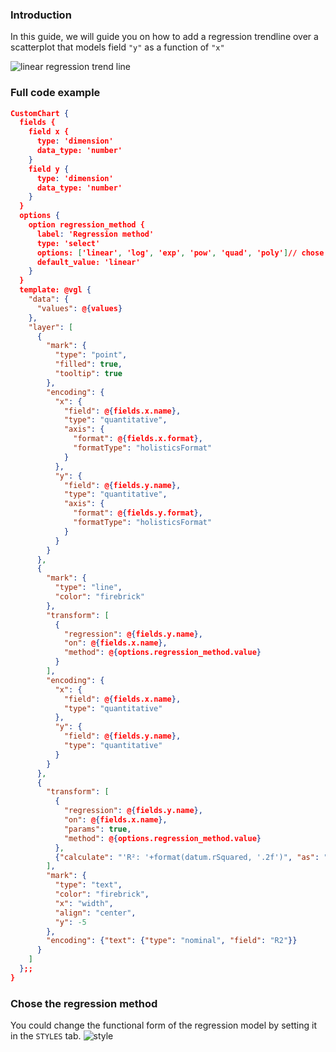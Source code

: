 ### Introduction

In this guide, we will guide you on how to add a regression trendline over a scatterplot that models field `"y"` as a function of `"x"` 

![linear regression trend line](https://user-images.githubusercontent.com/27631976/194109892-746c5fb4-74f2-4616-a714-8a3276149611.png)

### Full code example

```json
CustomChart {
  fields {
    field x {
      type: 'dimension'
      data_type: 'number'
    }
    field y {
      type: 'dimension'
      data_type: 'number'
    }
  }
  options {
    option regression_method {
      label: 'Regression method'
      type: 'select'
      options: ['linear', 'log', 'exp', 'pow', 'quad', 'poly']// chose the regression method
      default_value: 'linear'
    }
  }
  template: @vgl {
    "data": {
      "values": @{values}
    },
    "layer": [
      {
        "mark": {
          "type": "point",
          "filled": true,
          "tooltip": true
        },
        "encoding": {
          "x": {
            "field": @{fields.x.name},
            "type": "quantitative",
            "axis": {
              "format": @{fields.x.format},
              "formatType": "holisticsFormat"
            }
          },
          "y": {
            "field": @{fields.y.name},
            "type": "quantitative",
            "axis": {
              "format": @{fields.y.format},
              "formatType": "holisticsFormat"
            }
          }
        }
      },
      {
        "mark": {
          "type": "line",
          "color": "firebrick"
        },
        "transform": [
          {
            "regression": @{fields.y.name},
            "on": @{fields.x.name},
            "method": @{options.regression_method.value}
          }
        ],
        "encoding": {
          "x": {
            "field": @{fields.x.name},
            "type": "quantitative"
          },
          "y": {
            "field": @{fields.y.name},
            "type": "quantitative"
          }
        }
      },
      {
        "transform": [
          {
            "regression": @{fields.y.name},
            "on": @{fields.x.name},
            "params": true,
            "method": @{options.regression_method.value}
          },
          {"calculate": "'R²: '+format(datum.rSquared, '.2f')", "as": "R2"} // calculate R-squared
        ],
        "mark": {
          "type": "text",
          "color": "firebrick",
          "x": "width",
          "align": "center",
          "y": -5
        },
        "encoding": {"text": {"type": "nominal", "field": "R2"}}
      }
    ]
  };;
}
```
### Chose the regression method

You could change the functional form of the regression model by setting it in the `STYLES` tab.
![style](https://user-images.githubusercontent.com/27631976/194110238-038a8c8d-7475-441c-bfad-2528f519143e.jpg)
